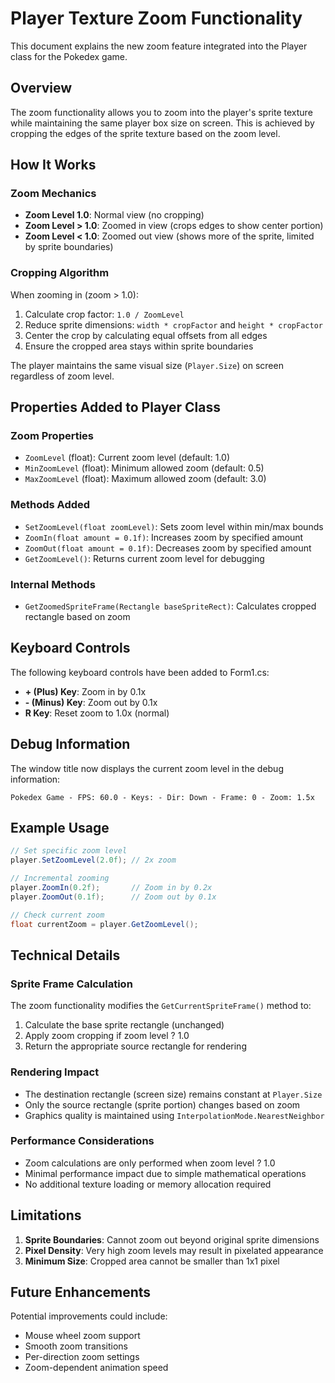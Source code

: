 # Player Texture Zoom Functionality

This document explains the new zoom feature integrated into the Player class for the Pokedex game.

## Overview

The zoom functionality allows you to zoom into the player's sprite texture while maintaining the same player box size on screen. This is achieved by cropping the edges of the sprite texture based on the zoom level.

## How It Works

### Zoom Mechanics
- **Zoom Level 1.0**: Normal view (no cropping)
- **Zoom Level > 1.0**: Zoomed in view (crops edges to show center portion)
- **Zoom Level < 1.0**: Zoomed out view (shows more of the sprite, limited by sprite boundaries)

### Cropping Algorithm
When zooming in (zoom > 1.0):
1. Calculate crop factor: `1.0 / ZoomLevel`
2. Reduce sprite dimensions: `width * cropFactor` and `height * cropFactor`
3. Center the crop by calculating equal offsets from all edges
4. Ensure the cropped area stays within sprite boundaries

The player maintains the same visual size (`Player.Size`) on screen regardless of zoom level.

## Properties Added to Player Class

### Zoom Properties
- `ZoomLevel` (float): Current zoom level (default: 1.0)
- `MinZoomLevel` (float): Minimum allowed zoom (default: 0.5)
- `MaxZoomLevel` (float): Maximum allowed zoom (default: 3.0)

### Methods Added
- `SetZoomLevel(float zoomLevel)`: Sets zoom level within min/max bounds
- `ZoomIn(float amount = 0.1f)`: Increases zoom by specified amount
- `ZoomOut(float amount = 0.1f)`: Decreases zoom by specified amount
- `GetZoomLevel()`: Returns current zoom level for debugging

### Internal Methods
- `GetZoomedSpriteFrame(Rectangle baseSpriteRect)`: Calculates cropped rectangle based on zoom

## Keyboard Controls

The following keyboard controls have been added to Form1.cs:

- **+ (Plus) Key**: Zoom in by 0.1x
- **- (Minus) Key**: Zoom out by 0.1x  
- **R Key**: Reset zoom to 1.0x (normal)

## Debug Information

The window title now displays the current zoom level in the debug information:
```
Pokedex Game - FPS: 60.0 - Keys: - Dir: Down - Frame: 0 - Zoom: 1.5x
```

## Example Usage

```csharp
// Set specific zoom level
player.SetZoomLevel(2.0f); // 2x zoom

// Incremental zooming
player.ZoomIn(0.2f);       // Zoom in by 0.2x
player.ZoomOut(0.1f);      // Zoom out by 0.1x

// Check current zoom
float currentZoom = player.GetZoomLevel();
```

## Technical Details

### Sprite Frame Calculation
The zoom functionality modifies the `GetCurrentSpriteFrame()` method to:
1. Calculate the base sprite rectangle (unchanged)
2. Apply zoom cropping if zoom level ? 1.0
3. Return the appropriate source rectangle for rendering

### Rendering Impact
- The destination rectangle (screen size) remains constant at `Player.Size`
- Only the source rectangle (sprite portion) changes based on zoom
- Graphics quality is maintained using `InterpolationMode.NearestNeighbor`

### Performance Considerations
- Zoom calculations are only performed when zoom level ? 1.0
- Minimal performance impact due to simple mathematical operations
- No additional texture loading or memory allocation required

## Limitations

1. **Sprite Boundaries**: Cannot zoom out beyond original sprite dimensions
2. **Pixel Density**: Very high zoom levels may result in pixelated appearance
3. **Minimum Size**: Cropped area cannot be smaller than 1x1 pixel

## Future Enhancements

Potential improvements could include:
- Mouse wheel zoom support
- Smooth zoom transitions
- Per-direction zoom settings
- Zoom-dependent animation speed